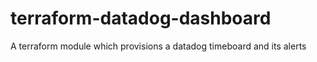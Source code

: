 # terraform-datadog-dashboard
A terraform module which provisions a datadog timeboard and its alerts
